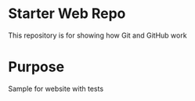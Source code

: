 # Starter Web Repo

This repository is for showing how Git and GitHub work

# Purpose

Sample for website with tests